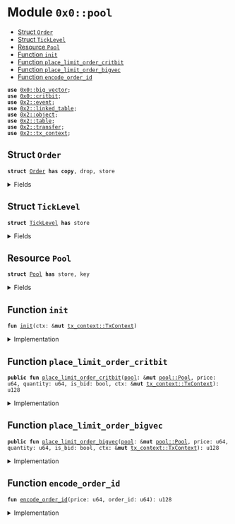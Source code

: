 
<a name="0x0_pool"></a>

# Module `0x0::pool`



-  [Struct `Order`](#0x0_pool_Order)
-  [Struct `TickLevel`](#0x0_pool_TickLevel)
-  [Resource `Pool`](#0x0_pool_Pool)
-  [Function `init`](#0x0_pool_init)
-  [Function `place_limit_order_critbit`](#0x0_pool_place_limit_order_critbit)
-  [Function `place_limit_order_bigvec`](#0x0_pool_place_limit_order_bigvec)
-  [Function `encode_order_id`](#0x0_pool_encode_order_id)


<pre><code><b>use</b> <a href="big_vector.md#0x0_big_vector">0x0::big_vector</a>;
<b>use</b> <a href="critbit.md#0x0_critbit">0x0::critbit</a>;
<b>use</b> <a href="dependencies/sui-framework/event.md#0x2_event">0x2::event</a>;
<b>use</b> <a href="dependencies/sui-framework/linked_table.md#0x2_linked_table">0x2::linked_table</a>;
<b>use</b> <a href="dependencies/sui-framework/object.md#0x2_object">0x2::object</a>;
<b>use</b> <a href="dependencies/sui-framework/table.md#0x2_table">0x2::table</a>;
<b>use</b> <a href="dependencies/sui-framework/transfer.md#0x2_transfer">0x2::transfer</a>;
<b>use</b> <a href="dependencies/sui-framework/tx_context.md#0x2_tx_context">0x2::tx_context</a>;
</code></pre>



<a name="0x0_pool_Order"></a>

## Struct `Order`



<pre><code><b>struct</b> <a href="pool.md#0x0_pool_Order">Order</a> <b>has</b> <b>copy</b>, drop, store
</code></pre>



<details>
<summary>Fields</summary>


<dl>
<dt>
<code>order_id: u128</code>
</dt>
<dd>

</dd>
<dt>
<code>price: u64</code>
</dt>
<dd>

</dd>
<dt>
<code>quantity: u64</code>
</dt>
<dd>

</dd>
<dt>
<code>owner: <b>address</b></code>
</dt>
<dd>

</dd>
</dl>


</details>

<a name="0x0_pool_TickLevel"></a>

## Struct `TickLevel`



<pre><code><b>struct</b> <a href="pool.md#0x0_pool_TickLevel">TickLevel</a> <b>has</b> store
</code></pre>



<details>
<summary>Fields</summary>


<dl>
<dt>
<code>price: u64</code>
</dt>
<dd>

</dd>
<dt>
<code>open_orders: <a href="dependencies/sui-framework/linked_table.md#0x2_linked_table_LinkedTable">linked_table::LinkedTable</a>&lt;u128, <a href="pool.md#0x0_pool_Order">pool::Order</a>&gt;</code>
</dt>
<dd>

</dd>
</dl>


</details>

<a name="0x0_pool_Pool"></a>

## Resource `Pool`



<pre><code><b>struct</b> <a href="pool.md#0x0_pool_Pool">Pool</a> <b>has</b> store, key
</code></pre>



<details>
<summary>Fields</summary>


<dl>
<dt>
<code>id: <a href="dependencies/sui-framework/object.md#0x2_object_UID">object::UID</a></code>
</dt>
<dd>

</dd>
<dt>
<code>bids_critbit: <a href="critbit.md#0x0_critbit_CritbitTree">critbit::CritbitTree</a>&lt;<a href="pool.md#0x0_pool_TickLevel">pool::TickLevel</a>&gt;</code>
</dt>
<dd>

</dd>
<dt>
<code>asks_critbit: <a href="critbit.md#0x0_critbit_CritbitTree">critbit::CritbitTree</a>&lt;<a href="pool.md#0x0_pool_TickLevel">pool::TickLevel</a>&gt;</code>
</dt>
<dd>

</dd>
<dt>
<code>bids_bigvec: <a href="big_vector.md#0x0_big_vector_BigVector">big_vector::BigVector</a>&lt;<a href="pool.md#0x0_pool_Order">pool::Order</a>&gt;</code>
</dt>
<dd>

</dd>
<dt>
<code>asks_bigvec: <a href="big_vector.md#0x0_big_vector_BigVector">big_vector::BigVector</a>&lt;<a href="pool.md#0x0_pool_Order">pool::Order</a>&gt;</code>
</dt>
<dd>

</dd>
<dt>
<code>next_bid_order_id: u64</code>
</dt>
<dd>

</dd>
<dt>
<code>next_ask_order_id: u64</code>
</dt>
<dd>

</dd>
<dt>
<code>user_open_orders: <a href="dependencies/sui-framework/table.md#0x2_table_Table">table::Table</a>&lt;<b>address</b>, <a href="dependencies/sui-framework/linked_table.md#0x2_linked_table_LinkedTable">linked_table::LinkedTable</a>&lt;u128, u128&gt;&gt;</code>
</dt>
<dd>

</dd>
</dl>


</details>

<a name="0x0_pool_init"></a>

## Function `init`



<pre><code><b>fun</b> <a href="pool.md#0x0_pool_init">init</a>(ctx: &<b>mut</b> <a href="dependencies/sui-framework/tx_context.md#0x2_tx_context_TxContext">tx_context::TxContext</a>)
</code></pre>



<details>
<summary>Implementation</summary>


<pre><code><b>fun</b> <a href="pool.md#0x0_pool_init">init</a>(ctx: &<b>mut</b> TxContext) {
    <b>let</b> <a href="pool.md#0x0_pool">pool</a> = <a href="pool.md#0x0_pool_Pool">Pool</a> {
        id: <a href="dependencies/sui-framework/object.md#0x2_object_new">object::new</a>(ctx),
        bids_critbit: <a href="critbit.md#0x0_critbit_new">critbit::new</a>(ctx),
        asks_critbit: <a href="critbit.md#0x0_critbit_new">critbit::new</a>(ctx),
        bids_bigvec: <a href="big_vector.md#0x0_big_vector_empty">big_vector::empty</a>(10000, 1000, ctx),
        asks_bigvec: <a href="big_vector.md#0x0_big_vector_empty">big_vector::empty</a>(10000, 1000, ctx),
        next_bid_order_id: 0,
        next_ask_order_id: 1000000,
        user_open_orders: <a href="dependencies/sui-framework/table.md#0x2_table_new">table::new</a>(ctx),
    };

    <a href="dependencies/sui-framework/transfer.md#0x2_transfer_share_object">transfer::share_object</a>(<a href="pool.md#0x0_pool">pool</a>);
}
</code></pre>



</details>

<a name="0x0_pool_place_limit_order_critbit"></a>

## Function `place_limit_order_critbit`



<pre><code><b>public</b> <b>fun</b> <a href="pool.md#0x0_pool_place_limit_order_critbit">place_limit_order_critbit</a>(<a href="pool.md#0x0_pool">pool</a>: &<b>mut</b> <a href="pool.md#0x0_pool_Pool">pool::Pool</a>, price: u64, quantity: u64, is_bid: bool, ctx: &<b>mut</b> <a href="dependencies/sui-framework/tx_context.md#0x2_tx_context_TxContext">tx_context::TxContext</a>): u128
</code></pre>



<details>
<summary>Implementation</summary>


<pre><code><b>public</b> <b>fun</b> <a href="pool.md#0x0_pool_place_limit_order_critbit">place_limit_order_critbit</a>(
    <a href="pool.md#0x0_pool">pool</a>: &<b>mut</b> <a href="pool.md#0x0_pool_Pool">Pool</a>,
    price: u64,
    quantity: u64,
    is_bid: bool,
    ctx: &<b>mut</b> TxContext,
): u128 {
    <b>let</b> owner = ctx.sender();
    <b>let</b> order_id: u128;
    <b>let</b> open_orders: &<b>mut</b> CritbitTree&lt;<a href="pool.md#0x0_pool_TickLevel">TickLevel</a>&gt;;
    <b>if</b> (is_bid) {
        order_id = <a href="pool.md#0x0_pool">pool</a>.next_bid_order_id <b>as</b> u128;
        <a href="pool.md#0x0_pool">pool</a>.next_bid_order_id = <a href="pool.md#0x0_pool">pool</a>.next_bid_order_id + 1;
        open_orders = &<b>mut</b> <a href="pool.md#0x0_pool">pool</a>.bids_critbit;
    } <b>else</b> {
        order_id = <a href="pool.md#0x0_pool">pool</a>.next_ask_order_id <b>as</b> u128;
        <a href="pool.md#0x0_pool">pool</a>.next_ask_order_id = <a href="pool.md#0x0_pool">pool</a>.next_ask_order_id + 1;
        open_orders = &<b>mut</b> <a href="pool.md#0x0_pool">pool</a>.asks_critbit;
    };

    <b>let</b> order = <a href="pool.md#0x0_pool_Order">Order</a> {
        order_id: order_id,
        price: price,
        quantity: quantity,
        owner: owner,
    };

    <b>let</b> (tick_exists, <b>mut</b> tick_index) = open_orders.find_leaf(price);
    <b>if</b> (!tick_exists) {
        tick_index = open_orders.insert_leaf(
            price,
            <a href="pool.md#0x0_pool_TickLevel">TickLevel</a> {
                price,
                open_orders: <a href="dependencies/sui-framework/linked_table.md#0x2_linked_table_new">linked_table::new</a>(ctx),
            });
    };

    <b>let</b> tick_level = open_orders.borrow_mut_leaf_by_index(tick_index);
    tick_level.open_orders.push_back(order_id, order);
    <a href="dependencies/sui-framework/event.md#0x2_event_emit">event::emit</a>(<a href="pool.md#0x0_pool_Order">Order</a> {
        order_id,
        price,
        quantity,
        owner: owner,
    });
    <b>if</b> (!<a href="pool.md#0x0_pool">pool</a>.user_open_orders.contains(owner)) {
        <a href="pool.md#0x0_pool">pool</a>.user_open_orders.add(owner, <a href="dependencies/sui-framework/linked_table.md#0x2_linked_table_new">linked_table::new</a>(ctx));
    };
    <a href="pool.md#0x0_pool">pool</a>.user_open_orders.borrow_mut(owner).push_back(order_id, order_id);

    order_id
}
</code></pre>



</details>

<a name="0x0_pool_place_limit_order_bigvec"></a>

## Function `place_limit_order_bigvec`



<pre><code><b>public</b> <b>fun</b> <a href="pool.md#0x0_pool_place_limit_order_bigvec">place_limit_order_bigvec</a>(<a href="pool.md#0x0_pool">pool</a>: &<b>mut</b> <a href="pool.md#0x0_pool_Pool">pool::Pool</a>, price: u64, quantity: u64, is_bid: bool, ctx: &<b>mut</b> <a href="dependencies/sui-framework/tx_context.md#0x2_tx_context_TxContext">tx_context::TxContext</a>): u128
</code></pre>



<details>
<summary>Implementation</summary>


<pre><code><b>public</b> <b>fun</b> <a href="pool.md#0x0_pool_place_limit_order_bigvec">place_limit_order_bigvec</a>(
    <a href="pool.md#0x0_pool">pool</a>: &<b>mut</b> <a href="pool.md#0x0_pool_Pool">Pool</a>,
    price: u64,
    quantity: u64,
    is_bid: bool,
    ctx: &<b>mut</b> TxContext,
): u128 {
    <b>let</b> owner = ctx.sender();
    <b>let</b> order_id;
    <b>let</b> open_orders: &<b>mut</b> BigVector&lt;<a href="pool.md#0x0_pool_Order">Order</a>&gt;;
    <b>if</b> (is_bid) {
        order_id = <a href="pool.md#0x0_pool_encode_order_id">encode_order_id</a>(price, <a href="pool.md#0x0_pool">pool</a>.next_bid_order_id);
        <a href="pool.md#0x0_pool">pool</a>.next_bid_order_id = <a href="pool.md#0x0_pool">pool</a>.next_bid_order_id - 1;
        open_orders = &<b>mut</b> <a href="pool.md#0x0_pool">pool</a>.bids_bigvec;
    } <b>else</b> {
        order_id = <a href="pool.md#0x0_pool_encode_order_id">encode_order_id</a>(price, <a href="pool.md#0x0_pool">pool</a>.next_ask_order_id);
        <a href="pool.md#0x0_pool">pool</a>.next_ask_order_id = <a href="pool.md#0x0_pool">pool</a>.next_ask_order_id + 1;
        open_orders = &<b>mut</b> <a href="pool.md#0x0_pool">pool</a>.asks_bigvec;
    };

    <b>let</b> order = <a href="pool.md#0x0_pool_Order">Order</a> {
        order_id: order_id,
        price: price,
        quantity: quantity,
        owner: owner,
    };

    open_orders.insert(order_id, order);

    <a href="dependencies/sui-framework/event.md#0x2_event_emit">event::emit</a>(<a href="pool.md#0x0_pool_Order">Order</a> {
        order_id,
        price,
        quantity,
        owner: owner,
    });
    <b>if</b> (!<a href="pool.md#0x0_pool">pool</a>.user_open_orders.contains(owner)) {
        <a href="pool.md#0x0_pool">pool</a>.user_open_orders.add(owner, <a href="dependencies/sui-framework/linked_table.md#0x2_linked_table_new">linked_table::new</a>(ctx));
    };
    <a href="pool.md#0x0_pool">pool</a>.user_open_orders.borrow_mut(owner).push_back(order_id, order_id);

    order_id
}
</code></pre>



</details>

<a name="0x0_pool_encode_order_id"></a>

## Function `encode_order_id`



<pre><code><b>fun</b> <a href="pool.md#0x0_pool_encode_order_id">encode_order_id</a>(price: u64, order_id: u64): u128
</code></pre>



<details>
<summary>Implementation</summary>


<pre><code><b>fun</b> <a href="pool.md#0x0_pool_encode_order_id">encode_order_id</a>(
    price: u64,
    order_id: u64
): u128 {
    ((price <b>as</b> u128) &lt;&lt; 64) + (order_id <b>as</b> u128)
}
</code></pre>



</details>
